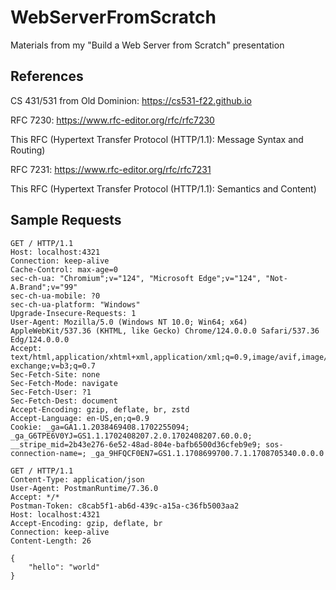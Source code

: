 # WebServerFromScratch
Materials from my "Build a Web Server from Scratch" presentation

## References

CS 431/531 from Old Dominion: https://cs531-f22.github.io

RFC 7230: https://www.rfc-editor.org/rfc/rfc7230

This RFC (Hypertext Transfer Protocol (HTTP/1.1): Message Syntax and Routing)  

RFC 7231: https://www.rfc-editor.org/rfc/rfc7231

This RFC (Hypertext Transfer Protocol (HTTP/1.1): Semantics and Content)  

## Sample Requests

```http
GET / HTTP/1.1
Host: localhost:4321
Connection: keep-alive
Cache-Control: max-age=0
sec-ch-ua: "Chromium";v="124", "Microsoft Edge";v="124", "Not-A.Brand";v="99"
sec-ch-ua-mobile: ?0
sec-ch-ua-platform: "Windows"
Upgrade-Insecure-Requests: 1
User-Agent: Mozilla/5.0 (Windows NT 10.0; Win64; x64) AppleWebKit/537.36 (KHTML, like Gecko) Chrome/124.0.0.0 Safari/537.36 Edg/124.0.0.0
Accept: text/html,application/xhtml+xml,application/xml;q=0.9,image/avif,image/webp,image/apng,*/*;q=0.8,application/signed-exchange;v=b3;q=0.7
Sec-Fetch-Site: none
Sec-Fetch-Mode: navigate
Sec-Fetch-User: ?1
Sec-Fetch-Dest: document
Accept-Encoding: gzip, deflate, br, zstd
Accept-Language: en-US,en;q=0.9
Cookie: _ga=GA1.1.2038469408.1702255094; _ga_G6TPE6V0YJ=GS1.1.1702408207.2.0.1702408207.60.0.0; __stripe_mid=2b43e276-6e52-48ad-804e-bafb6500d36cfeb9e9; sos-connection-name=; _ga_9HFQCF0EN7=GS1.1.1708699700.7.1.1708705340.0.0.0
```

```http
GET / HTTP/1.1
Content-Type: application/json
User-Agent: PostmanRuntime/7.36.0
Accept: */*
Postman-Token: c8cab5f1-ab6d-439c-a15a-c36fb5003aa2
Host: localhost:4321
Accept-Encoding: gzip, deflate, br
Connection: keep-alive
Content-Length: 26

{
    "hello": "world"
}
```
